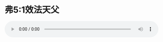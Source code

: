 # 弗5:1效法天父

<audio style="width: 100%;" preload="false" controls controlslist="nodownload"><source src="http://file.simai.life/audio/mp3/old/12251.mp3" type="audio/mpeg">Your browser does not support the audio element.</audio>


